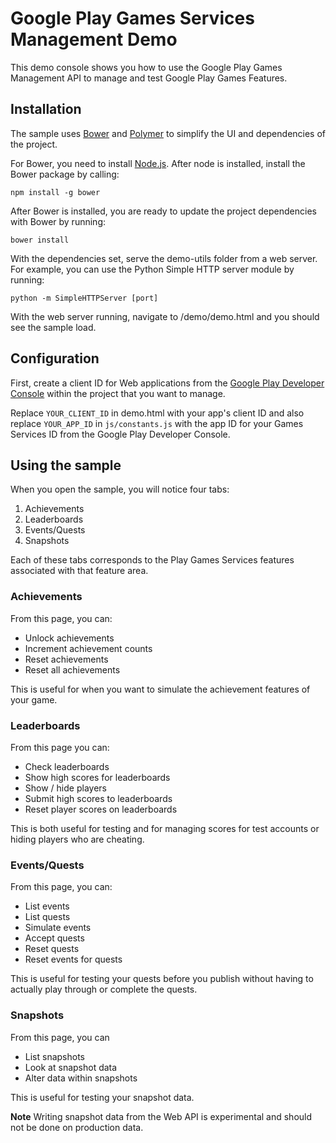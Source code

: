 # Google Play Games Services Management Demo #

This demo console shows you how to use the Google Play Games Management API to
manage and test Google Play Games Features.

## Installation ##
The sample uses [Bower](http://bower.io/) and
[Polymer](http://www.polymer-project.org/) to simplify the UI and dependencies
of the project.

For Bower, you need to install [Node.js](http://nodejs.org/). After node is
installed, install the Bower package by calling:

`npm install -g bower`

After Bower is installed, you are ready to update the project dependencies with
Bower by running:

`bower install`

With the dependencies set, serve the demo-utils folder from a web server. For
example, you can use the Python Simple HTTP server module by running:

`python -m SimpleHTTPServer [port]`

With the web server running, navigate to /demo/demo.html and you should see
the sample load.

## Configuration ##
First, create a client ID for Web applications from the [Google Play Developer
Console](https://play.google.com/apps/publish) within the project that you
want to manage.

Replace `YOUR_CLIENT_ID` in demo.html with your app's client ID and also replace
`YOUR_APP_ID` in `js/constants.js` with the app ID for your Games Services ID
from the Google Play Developer Console.

## Using the sample ##
When you open the sample, you will notice four tabs:

1. Achievements
2. Leaderboards
3. Events/Quests
4. Snapshots

Each of these tabs corresponds to the Play Games Services features associated
with that feature area.

### Achievements ###
From this page, you can:
* Unlock achievements
* Increment achievement counts
* Reset achievements
* Reset all achievements

This is useful for when you want to simulate the achievement features of your
game.

### Leaderboards ###
From this page you can:

* Check leaderboards
* Show high scores for leaderboards
* Show / hide players
* Submit high scores to leaderboards
* Reset player scores on leaderboards

This is both useful for testing and for managing scores for test accounts or
hiding players who are cheating.

### Events/Quests ###
From this page, you can:
* List events
* List quests
* Simulate events
* Accept quests
* Reset quests
* Reset events for quests

This is useful for testing your quests before you publish without having to
actually play through or complete the quests.

### Snapshots ###
From this page, you can
* List snapshots
* Look at snapshot data
* Alter data within snapshots

This is useful for testing your snapshot data.

**Note** Writing snapshot data from the Web API is experimental and should not
be done on production data.
